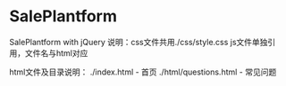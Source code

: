 # SalePlantform
SalePlantform with jQuery
说明：css文件共用./css/style.css
      js文件单独引用，文件名与html对应  

html文件及目录说明：
./index.html - 首页
./html/questions.html - 常见问题


